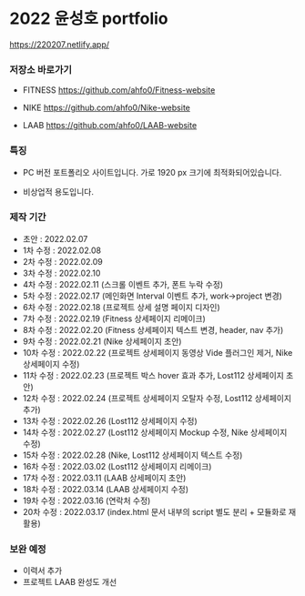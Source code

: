 # 2022 윤성호 portfolio

https://220207.netlify.app/

### 저장소 바로가기

- FITNESS
  https://github.com/ahfo0/Fitness-website
  
- NIKE
  https://github.com/ahfo0/Nike-website
  
- LAAB
  https://github.com/ahfo0/LAAB-website


### 특징

- PC 버전 포트폴리오 사이트입니다.
  가로 1920 px 크기에 최적화되어있습니다.

- 비상업적 용도입니다.

### 제작 기간

- 초안 : 2022.02.07
- 1차 수정 : 2022.02.08
- 2차 수정 : 2022.02.09
- 3차 수정 : 2022.02.10
- 4차 수정 : 2022.02.11 (스크롤 이벤트 추가, 폰트 누락 수정)
- 5차 수정 : 2022.02.17 (메인화면 Interval 이벤트 추가, work->project 변경)
- 6차 수정 : 2022.02.18 (프로젝트 상세 설명 페이지 디자인)
- 7차 수정 : 2022.02.19 (Fitness 상세페이지 리메이크)
- 8차 수정 : 2022.02.20 (Fitness 상세페이지 텍스트 변경, header, nav 추가)
- 9차 수정 : 2022.02.21 (Nike 상세페이지 초안)
- 10차 수정 : 2022.02.22 (프로젝트 상세페이지 동영상 Vide 플러그인 제거, Nike 상세페이지 수정)
- 11차 수정 : 2022.02.23 (프로젝트 박스 hover 효과 추가, Lost112 상세페이지 초안)
- 12차 수정 : 2022.02.24 (프로젝트 상세페이지 오탈자 수정, Lost112 상세페이지 추가)
- 13차 수정 : 2022.02.26 (Lost112 상세페이지 수정)
- 14차 수정 : 2022.02.27 (Lost112 상세페이지 Mockup 수정, Nike 상세페이지 수정)
- 15차 수정 : 2022.02.28 (Nike, Lost112 상세페이지 텍스트 수정)
- 16차 수정 : 2022.03.02 (Lost112 상세페이지 리메이크)
- 17차 수정 : 2022.03.11 (LAAB 상세페이지 초안)
- 18차 수정 : 2022.03.14 (LAAB 상세페이지 수정)
- 19차 수정 : 2022.03.16 (연락처 수정)
- 20차 수정 : 2022.03.17 (index.html 문서 내부의 script 별도 분리 + 모듈화로 재활용)

### 보완 예정

- 이력서 추가
- 프로젝트 LAAB 완성도 개선
